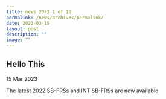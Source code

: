 ```yaml
---
title: news 2023 1 of 10
permalink: /news/archives/permalink/
date: 2023-03-15
layout: post
description: ""
image: ""
---
```

Hello This
---------------------------------------------------------

15 Mar 2023

The latest 2022 SB-FRSs and INT SB-FRSs are now available.